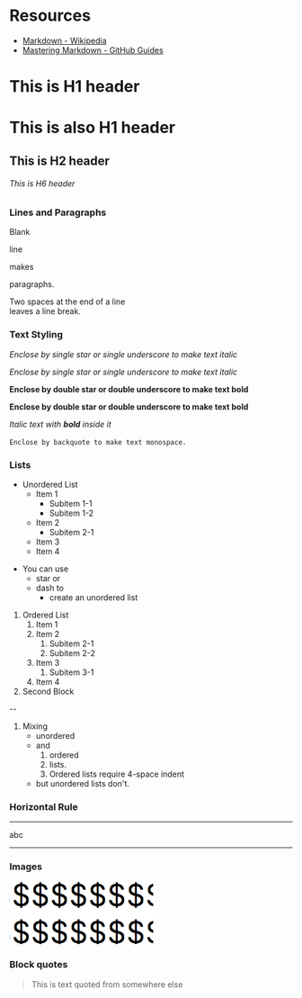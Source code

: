 # Resources

- [Markdown - Wikipedia](https://en.wikipedia.org/wiki/Markdown)
- [Mastering Markdown - GitHub Guides](https://guides.github.com/features/mastering-markdown/)

# This is H1 header

This is also H1 header
======

## This is H2 header

###### This is H6 header


### Lines and Paragraphs

Blank

line

makes

paragraphs.

Two spaces at the end of a line  
leaves a line break.

### Text Styling

*Enclose by single star or single underscore to make text italic*

_Enclose by single star or single underscore to make text italic_

**Enclose by double star or double underscore to make text bold**

__Enclose by double star or double underscore to make text bold__

*Italic text with __bold__ inside it*

`Enclose by backquote to make text monospace.`

### Lists

* Unordered List
  * Item 1
    * Subitem 1-1
    * Subitem 1-2
  * Item 2
    * Subitem 2-1
  * Item 3
  * Item 4

- You can use
  - star or
  - dash to
    - create an unordered list

1. Ordered List
    1. Item 1
    1. Item 2
        1. Subitem 2-1
        1. Subitem 2-2
    1. Item 3
        1. Subitem 3-1
    1. Item 4
1. Second Block

--

1. Mixing
    - unordered
    - and
        1. ordered
        1. lists.
        1. Ordered lists require 4-space indent
    - but unordered lists don't.

### Horizontal Rule

---

abc

---

### Images

![Alt text for image](image1.png)


### Block quotes

> This is text
> quoted from somewhere else
